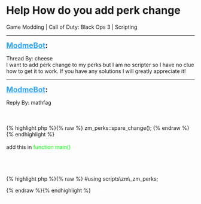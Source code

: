 # Help How do you add perk change
Game Modding | Call of Duty: Black Ops 3 | Scripting

---
<strong style="font-size: 1.4em;"><span style="text-decoration: underline;text-decoration-color: #34a7f9;"><span style="color:#34a7f9;">ModmeBot</span></span>:</strong>

<p>Thread By: cheese<br />I want to add perk change to my perks but I am no scripter so I have no clue how to get it to work. If you have any solutions I will greatly appreciate it!</p>

---
<strong style="font-size: 1.4em;"><span style="text-decoration: underline;text-decoration-color: #34a7f9;"><span style="color:#34a7f9;">ModmeBot</span></span>:</strong>

<p>Reply By: mathfag<br /> <br /> <br /> <br />{% highlight php %}{% raw %}
zm_perks::spare_change();
{% endraw %}{% endhighlight %}
 <br /> <br />add this in <span style="color:#00ff00;">function main()</span><br /> <br /> <br /><span style="color:#ffffff;">and</span><br /> <br />{% highlight php %}{% raw %}
#using scripts\zm\_zm_perks;

{% endraw %}{% endhighlight %}
<span style="color:#ffffff;">to the top of the script, if it&#39;s not already there</span></p>
